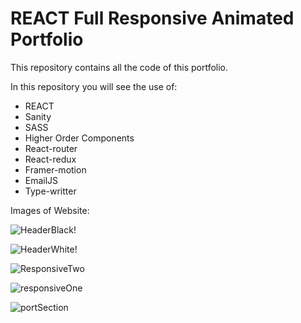 # REACT Full Responsive Animated Portfolio 

This repository contains all the code of this portfolio.

In this repository you will see the use of:

* REACT 
* Sanity
* SASS
* Higher Order Components
* React-router
* React-redux
* Framer-motion
* EmailJS 
* Type-writter

Images of Website:

![HeaderBlack!](https://user-images.githubusercontent.com/96997905/160051987-b5f49565-c3a4-42cb-bc58-308a47d9662c.png)

![HeaderWhite!](https://user-images.githubusercontent.com/96997905/160052235-843bf5f5-eb57-4f67-9e03-7bb561076447.png)

![ResponsiveTwo](https://user-images.githubusercontent.com/96997905/160052907-f59738e2-3d4f-4dc2-8f85-f04ff11156e0.png)

![responsiveOne](https://user-images.githubusercontent.com/96997905/160052943-ab27676e-1c9b-489c-8f27-c1ae861c4adb.png)

![portSection](https://user-images.githubusercontent.com/96997905/160052854-0470db66-2ea2-410f-83d9-87a648527086.png)